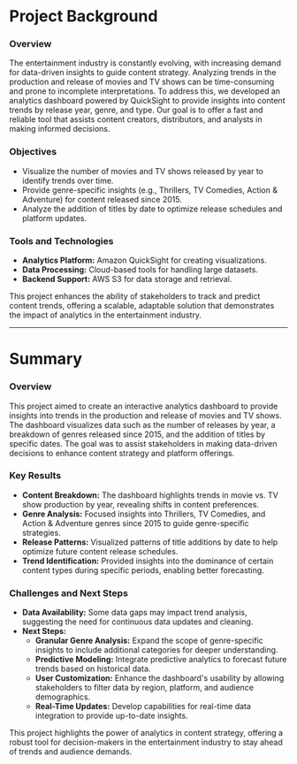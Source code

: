 # Project Background

### Overview
The entertainment industry is constantly evolving, with increasing demand for data-driven insights to guide content strategy. Analyzing trends in the production and release of movies and TV shows can be time-consuming and prone to incomplete interpretations. To address this, we developed an analytics dashboard powered by QuickSight to provide insights into content trends by release year, genre, and type. Our goal is to offer a fast and reliable tool that assists content creators, distributors, and analysts in making informed decisions.

### Objectives
- Visualize the number of movies and TV shows released by year to identify trends over time.
- Provide genre-specific insights (e.g., Thrillers, TV Comedies, Action & Adventure) for content released since 2015.
- Analyze the addition of titles by date to optimize release schedules and platform updates.

### Tools and Technologies
- **Analytics Platform:** Amazon QuickSight for creating visualizations.
- **Data Processing:** Cloud-based tools for handling large datasets.
- **Backend Support:** AWS S3 for data storage and retrieval.

This project enhances the ability of stakeholders to track and predict content trends, offering a scalable, adaptable solution that demonstrates the impact of analytics in the entertainment industry.

---

# Summary

### Overview
This project aimed to create an interactive analytics dashboard to provide insights into trends in the production and release of movies and TV shows. The dashboard visualizes data such as the number of releases by year, a breakdown of genres released since 2015, and the addition of titles by specific dates. The goal was to assist stakeholders in making data-driven decisions to enhance content strategy and platform offerings.

### Key Results
- **Content Breakdown:** The dashboard highlights trends in movie vs. TV show production by year, revealing shifts in content preferences.
- **Genre Analysis:** Focused insights into Thrillers, TV Comedies, and Action & Adventure genres since 2015 to guide genre-specific strategies.
- **Release Patterns:** Visualized patterns of title additions by date to help optimize future content release schedules.
- **Trend Identification:** Provided insights into the dominance of certain content types during specific periods, enabling better forecasting.

### Challenges and Next Steps
- **Data Availability:** Some data gaps may impact trend analysis, suggesting the need for continuous data updates and cleaning.
- **Next Steps:**
  - **Granular Genre Analysis:** Expand the scope of genre-specific insights to include additional categories for deeper understanding.
  - **Predictive Modeling:** Integrate predictive analytics to forecast future trends based on historical data.
  - **User Customization:** Enhance the dashboard's usability by allowing stakeholders to filter data by region, platform, and audience demographics.
  - **Real-Time Updates:** Develop capabilities for real-time data integration to provide up-to-date insights.

This project highlights the power of analytics in content strategy, offering a robust tool for decision-makers in the entertainment industry to stay ahead of trends and audience demands.
